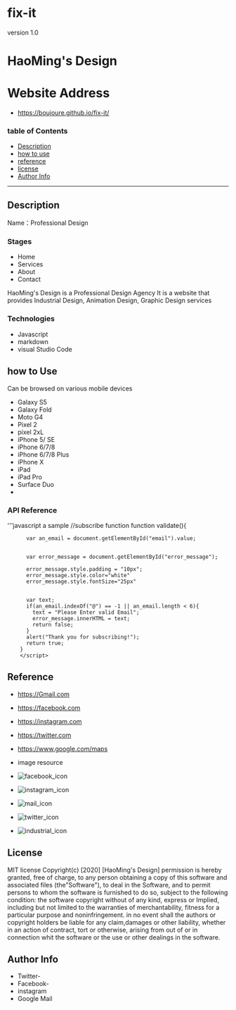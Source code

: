 # fix-it
version 1.0
# HaoMing's Design 
# Website Address
- https://boujoure.github.io/fix-it/


### table of  Contents
  
- [Description](#Descritpion)
- [how to use](#how-to-use)
- [reference](#references)
- [license](license)
- [Author Info](#author-info)



---

## Description
Name：Professional Design
### Stages
- Home
- Services
- About
- Contact

HaoMing's Design is a Professional Design Agency It is a website that provides Industrial Design, Animation Design, Graphic Design services



### Technologies

- Javascript
- markdown
- visual Studio Code





## how to Use
Can be browsed on various mobile devices
- Galaxy S5 
- Galaxy Fold
- Moto G4
- Pixel 2
- pixel 2xL
- iPhone 5/ SE
- iPhone 6/7/8
- iPhone 6/7/8 Plus
- iPhone X
- iPad
- iPad Pro
- Surface Duo
- 


### API Reference
'''javascript  a  sample
 //subscribe function
        function validate(){
          
          var an_email = document.getElementById("email").value;
          
            
          var error_message = document.getElementById("error_message");
          
          error_message.style.padding = "10px";
          error_message.style.color="white"
          error_message.style.fontSize="25px"
            
          
          var text;
          if(an_email.indexOf("@") == -1 || an_email.length < 6){
            text = "Please Enter valid Email";
            error_message.innerHTML = text;
            return false;
          }         
          alert("Thank you for subscribing!");
          return true;
        }
        </script>




## Reference
 - https://Gmail.com
 - https://facebook.com
 - https://instagram.com
 - https://twitter.com
 - https://www.google.com/maps
 - image resource 
 - ![facebook_icon](https://user-images.githubusercontent.com/68992502/97108884-6ecb2280-1724-11eb-8b2d-4c1a194b2e37.png)
 - ![instagram_icon](https://user-images.githubusercontent.com/68992502/97108962-daad8b00-1724-11eb-903e-ff08a5e3be44.png)
 
- ![mail_icon](https://user-images.githubusercontent.com/68992502/97108982-f2850f00-1724-11eb-83e9-59638c7a9216.png)
- ![twitter_icon](https://user-images.githubusercontent.com/68992502/97109021-1d6f6300-1725-11eb-9af5-04feb48f3ebc.png)


- ![industrial_icon](https://user-images.githubusercontent.com/68992502/97109102-6de6c080-1725-11eb-8a91-83db74eb4b67.png)






## License

MIT license 
 Copyright(c) [2020] [HaoMing's Design]
 permission is hereby granted, free of  charge, to any person obtaining a copy of  this software and associated files (the"Software"), to deal in the Software, and to permit persons to whom the software is furnished to do so, subject to the following condition:
 the software copyright without of any kind, express or Implied, including but not limited to the warranties of merchantability, fitness for a particular purpose and noninfringement. in no event shall the authors or copyright holders be liable for any claim,damages or other liability, whether in an action of contract, tort or otherwise, arising from out of or in connection whit the software or the use or other dealings in the software.



## Author Info
- Twitter-
- Facebook-
- instagram
- Google Mail




